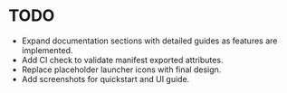 # TODO

- Expand documentation sections with detailed guides as features are implemented.
- Add CI check to validate manifest exported attributes.
- Replace placeholder launcher icons with final design.
- Add screenshots for quickstart and UI guide.
